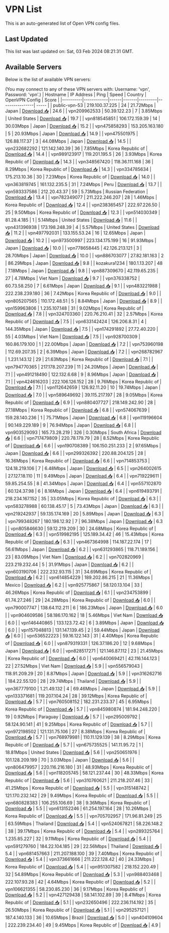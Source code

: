 # VPN List

This is an auto-generated list of Open VPN config files.

## Last Updated

This list was last updated on: Sat, 03 Feb 2024 08:21:31 GMT.

## Available Servers

Below is the list of available VPN servers:

(You may connect to any of these VPN servers with: Username: 'vpn', Password: 'vpn'.)
| Hostname | IP Address | Ping | Speed | Country | OpenVPN Config | Score |
|----------|------------|------|-------|---------|----------------| ----- |
| public-vpn-53 | 219.100.37.225 | 24 | 21.72Mbps | Japan | [Download 📥](./configs/server_0_JP.ovpn) | 24.6 |
| vpn209962533 | 50.39.122.23 | 7 | 3.85Mbps | United States | [Download 📥](./configs/server_1_US.ovpn) | 19.7 |
| vpn818545851 | 106.172.159.39 | 14 | 30.03Mbps | Japan | [Download 📥](./configs/server_2_JP.ovpn) | 15.2 |
| vpn475858293 | 153.205.163.180 | 5 | 20.93Mbps | Japan | [Download 📥](./configs/server_3_JP.ovpn) | 14.9 |
| vpn475501975 | 126.88.117.37 | 3 | 44.08Mbps | Japan | [Download 📥](./configs/server_4_JP.ovpn) | 14.5 |
| vpn232682292 | 121.142.140.39 | 36 | 7.85Mbps | Korea Republic of | [Download 📥](./configs/server_5_KR.ovpn) | 14.4 |
| vpn989123917 | 119.201.195.5 | 26 | 3.93Mbps | Korea Republic of | [Download 📥](./configs/server_6_KR.ovpn) | 14.3 |
| vpn348567420 | 118.36.111.168 | 36 | 8.29Mbps | Korea Republic of | [Download 📥](./configs/server_7_KR.ovpn) | 14.3 |
| vpn334785634 | 175.213.10.36 | 30 | 7.23Mbps | Korea Republic of | [Download 📥](./configs/server_8_KR.ovpn) | 14.0 |
| vpn363819745 | 161.132.235.5 | 31 | 7.24Mbps | Peru | [Download 📥](./configs/server_9_PE.ovpn) | 13.7 |
| vpn593337586 | 212.20.43.37 | 59 | 5.73Mbps | Russian Federation | [Download 📥](./configs/server_10_RU.ovpn) | 13.4 |
| vpn782349077 | 211.222.246.207 | 28 | 1.46Mbps | Korea Republic of | [Download 📥](./configs/server_11_KR.ovpn) | 12.4 |
| vpn238365457 | 222.97.226.50 | 25 | 9.50Mbps | Korea Republic of | [Download 📥](./configs/server_12_KR.ovpn) | 12.3 |
| vpn514030349 | 81.28.4.185 | 1 | 5.14Mbps | United States | [Download 📥](./configs/server_13_US.ovpn) | 11.6 |
| vpn431396938 | 173.198.248.39 | 4 | 5.57Mbps | United States | [Download 📥](./configs/server_14_US.ovpn) | 11.2 |
| vpn497792031 | 133.155.53.24 | 16 | 12.65Mbps | Japan | [Download 📥](./configs/server_15_JP.ovpn) | 10.2 |
| vpn973500997 | 223.134.175.199 | 16 | 91.93Mbps | Japan | [Download 📥](./configs/server_16_JP.ovpn) | 10.0 |
| vpn778658445 | 42.126.213.121 | 3 | 28.70Mbps | Japan | [Download 📥](./configs/server_17_JP.ovpn) | 10.0 |
| vpn886703077 | 27.82.181.163 | 2 | 86.29Mbps | Japan | [Download 📥](./configs/server_18_JP.ovpn) | 9.8 |
| kozakura1234 | 180.1.13.207 | 48 | 7.18Mbps | Japan | [Download 📥](./configs/server_19_JP.ovpn) | 9.8 |
| vpn887309670 | 42.119.65.235 | 27 | 4.78Mbps | Viet Nam | [Download 📥](./configs/server_20_VN.ovpn) | 9.7 |
| vpn376338752 | 60.73.58.250 | 7 | 6.61Mbps | Japan | [Download 📥](./configs/server_21_JP.ovpn) | 9.1 |
| vpn483221988 | 222.238.239.180 | 36 | 7.42Mbps | Korea Republic of | [Download 📥](./configs/server_22_KR.ovpn) | 9.0 |
| vpn805207565 | 110.172.48.51 | 5 | 8.84Mbps | Japan | [Download 📥](./configs/server_23_JP.ovpn) | 8.9 |
| vpn159963806 | 1.235.107.148 | 31 | 9.02Mbps | Korea Republic of | [Download 📥](./configs/server_24_KR.ovpn) | 7.8 |
| vpn324703360 | 220.76.210.41 | 32 | 2.57Mbps | Korea Republic of | [Download 📥](./configs/server_25_KR.ovpn) | 7.5 |
| vpn633142424 | 126.206.8.31 | 4 | 144.35Mbps | Japan | [Download 📥](./configs/server_26_JP.ovpn) | 7.5 |
| vpn174291892 | 27.72.40.220 | 55 | 4.03Mbps | Viet Nam | [Download 📥](./configs/server_27_VN.ovpn) | 7.5 |
| vpn928700309 | 160.86.179.100 | 1 | 22.00Mbps | Japan | [Download 📥](./configs/server_28_JP.ovpn) | 7.2 |
| vpn753960198 | 112.69.207.35 | 2 | 6.39Mbps | Japan | [Download 📥](./configs/server_29_JP.ovpn) | 7.2 |
| vpn268782967 | 1.231.143.12 | 29 | 21.63Mbps | Korea Republic of | [Download 📥](./configs/server_30_KR.ovpn) | 7.1 |
| vpn794770365 | 217.178.207.239 | 11 | 24.20Mbps | Japan | [Download 📥](./configs/server_31_JP.ovpn) | 7.1 |
| vpn491218490 | 122.132.6.68 | 9 | 8.96Mbps | Japan | [Download 📥](./configs/server_32_JP.ovpn) | 7.1 |
| vpn424616203 | 222.106.126.152 | 28 | 9.76Mbps | Korea Republic of | [Download 📥](./configs/server_33_KR.ovpn) | 7.1 |
| vpn112642659 | 126.92.11.20 | 10 | 19.74Mbps | Japan | [Download 📥](./configs/server_34_JP.ovpn) | 7.0 |
| vpn589649692 | 39.115.217.197 | 28 | 9.05Mbps | Korea Republic of | [Download 📥](./configs/server_35_KR.ovpn) | 6.9 |
| vpn880407727 | 218.149.242.90 | 28 | 27.18Mbps | Korea Republic of | [Download 📥](./configs/server_36_KR.ovpn) | 6.8 |
| vpn574067639 | 159.28.140.236 | 1 | 75.71Mbps | Japan | [Download 📥](./configs/server_37_JP.ovpn) | 6.8 |
| vpn119196604 | 90.149.229.189 | 9 | 76.94Mbps | Japan | [Download 📥](./configs/server_38_JP.ovpn) | 6.8 |
| vpn903529093 | 165.73.28.219 | 326 | 0.30Mbps | South Africa | [Download 📥](./configs/server_39_ZA.ovpn) | 6.6 |
| vpn717479809 | 220.78.179.79 | 28 | 8.52Mbps | Korea Republic of | [Download 📥](./configs/server_40_KR.ovpn) | 6.6 |
| vpn190708389 | 106.150.251.233 | 2 | 97.65Mbps | Japan | [Download 📥](./configs/server_41_JP.ovpn) | 6.6 |
| vpn299326392 | 220.88.204.125 | 28 | 16.36Mbps | Korea Republic of | [Download 📥](./configs/server_42_KR.ovpn) | 6.6 |
| vpn714853753 | 124.18.219.106 | 7 | 6.48Mbps | Japan | [Download 📥](./configs/server_43_JP.ovpn) | 6.5 |
| vpn264002615 | 27.127.18.110 | 11 | 9.49Mbps | Japan | [Download 📥](./configs/server_44_JP.ovpn) | 6.4 |
| vpn719229611 | 59.85.254.55 | 8 | 41.34Mbps | Japan | [Download 📥](./configs/server_45_JP.ovpn) | 6.4 |
| vpn557102870 | 60.124.37.98 | 6 | 8.16Mbps | Japan | [Download 📥](./configs/server_46_JP.ovpn) | 6.4 |
| vpn619493791 | 218.234.167.152 | 35 | 33.05Mbps | Korea Republic of | [Download 📥](./configs/server_47_KR.ovpn) | 6.3 |
| vpn583278988 | 60.138.45.17 | 5 | 73.43Mbps | Japan | [Download 📥](./configs/server_48_JP.ovpn) | 6.3 |
| vpn219242937 | 59.135.174.169 | 20 | 5.89Mbps | Japan | [Download 📥](./configs/server_49_JP.ovpn) | 6.3 |
| vpn799348267 | 180.198.12.92 | 7 | 96.38Mbps | Japan | [Download 📥](./configs/server_50_JP.ovpn) | 6.3 |
| vpn805846630 | 59.12.219.209 | 30 | 24.68Mbps | Korea Republic of | [Download 📥](./configs/server_51_KR.ovpn) | 6.3 |
| vpn519982195 | 125.189.34.42 | 46 | 15.43Mbps | Korea Republic of | [Download 📥](./configs/server_52_KR.ovpn) | 6.3 |
| vpn467364998 | 114.187.22.174 | 17 | 56.61Mbps | Japan | [Download 📥](./configs/server_53_JP.ovpn) | 6.2 |
| vpn631293865 | 118.71.189.156 | 23 | 83.09Mbps | Viet Nam | [Download 📥](./configs/server_54_VN.ovpn) | 6.2 |
| vpn702820969 | 223.219.232.44 | 5 | 31.91Mbps | Japan | [Download 📥](./configs/server_55_JP.ovpn) | 6.2 |
| vpn603190706 | 222.232.93.115 | 31 | 34.69Mbps | Korea Republic of | [Download 📥](./configs/server_56_KR.ovpn) | 6.2 |
| vpn614854229 | 189.202.86.215 | 21 | 11.36Mbps | Mexico | [Download 📥](./configs/server_57_MX.ovpn) | 6.2 |
| vpn925775867 | 58.120.13.104 | 33 | 46.26Mbps | Korea Republic of | [Download 📥](./configs/server_58_KR.ovpn) | 6.1 |
| vpn234753899 | 61.74.27.246 | 29 | 24.28Mbps | Korea Republic of | [Download 📥](./configs/server_59_KR.ovpn) | 6.0 |
| vpn790007747 | 138.64.112.211 | 6 | 186.23Mbps | Japan | [Download 📥](./configs/server_60_JP.ovpn) | 6.0 |
| vpn904609586 | 58.186.170.162 | 18 | 5.46Mbps | Viet Nam | [Download 📥](./configs/server_61_VN.ovpn) | 6.0 |
| vpn146440865 | 133.123.72.42 | 6 | 3.89Mbps | Japan | [Download 📥](./configs/server_62_JP.ovpn) | 6.0 |
| vpn157048813 | 131.147.139.45 | 2 | 59.44Mbps | Japan | [Download 📥](./configs/server_63_JP.ovpn) | 6.0 |
| vpn536522223 | 59.16.122.143 | 31 | 4.40Mbps | Korea Republic of | [Download 📥](./configs/server_64_KR.ovpn) | 6.0 |
| vpn879319331 | 126.37.186.20 | 12 | 9.68Mbps | Japan | [Download 📥](./configs/server_65_JP.ovpn) | 6.0 |
| vpn828517271 | 121.146.87.112 | 23 | 21.45Mbps | Korea Republic of | [Download 📥](./configs/server_66_KR.ovpn) | 6.0 |
| vpn640069421 | 42.116.144.123 | 22 | 27.52Mbps | Viet Nam | [Download 📥](./configs/server_67_VN.ovpn) | 5.9 |
| vpn556579043 | 118.91.209.29 | 20 | 8.87Mbps | Japan | [Download 📥](./configs/server_68_JP.ovpn) | 5.9 |
| vpn316262716 | 184.22.55.120 | 28 | 29.74Mbps | Thailand | [Download 📥](./configs/server_69_TH.ovpn) | 5.9 |
| vpn367779100 | 1.21.49.132 | 4 | 69.46Mbps | Japan | [Download 📥](./configs/server_70_JP.ovpn) | 5.9 |
| vpn133371681 | 119.207.104.24 | 28 | 39.12Mbps | Korea Republic of | [Download 📥](./configs/server_71_KR.ovpn) | 5.7 |
| vpn760508152 | 182.231.233.37 | 45 | 6.95Mbps | Korea Republic of | [Download 📥](./configs/server_72_KR.ovpn) | 5.7 |
| vpn845980874 | 181.94.248.220 | 19 | 0.92Mbps | Paraguay | [Download 📥](./configs/server_73_PY.ovpn) | 5.7 |
| vpn295009792 | 58.124.90.141 | 41 | 9.25Mbps | Korea Republic of | [Download 📥](./configs/server_74_KR.ovpn) | 5.7 |
| vpn972198502 | 121.131.75.106 | 27 | 8.38Mbps | Korea Republic of | [Download 📥](./configs/server_75_KR.ovpn) | 5.7 |
| vpn768979981 | 110.11.129.139 | 38 | 8.29Mbps | Korea Republic of | [Download 📥](./configs/server_76_KR.ovpn) | 5.7 |
| vpn675735525 | 141.11.95.72 | 1 | 18.81Mbps | United States | [Download 📥](./configs/server_77_US.ovpn) | 5.6 |
| vpn250651976 | 101.128.209.199 | 70 | 3.03Mbps | Japan | [Download 📥](./configs/server_78_JP.ovpn) | 5.6 |
| vpn806479957 | 220.116.216.180 | 31 | 48.93Mbps | Korea Republic of | [Download 📥](./configs/server_79_KR.ovpn) | 5.6 |
| vpn118205745 | 58.121.237.44 | 30 | 48.33Mbps | Korea Republic of | [Download 📥](./configs/server_80_KR.ovpn) | 5.6 |
| vpn310760621 | 211.218.207.46 | 33 | 41.25Mbps | Korea Republic of | [Download 📥](./configs/server_81_KR.ovpn) | 5.5 |
| vpn315148742 | 121.170.232.142 | 29 | 9.49Mbps | Korea Republic of | [Download 📥](./configs/server_82_KR.ovpn) | 5.5 |
| vpn680828383 | 106.255.106.69 | 38 | 9.36Mbps | Korea Republic of | [Download 📥](./configs/server_83_KR.ovpn) | 5.5 |
| vpn613152246 | 61.254.197.164 | 28 | 10.26Mbps | Korea Republic of | [Download 📥](./configs/server_84_KR.ovpn) | 5.5 |
| vpn705702957 | 171.96.81.249 | 25 | 63.59Mbps | Thailand | [Download 📥](./configs/server_85_TH.ovpn) | 5.4 |
| vpn524067821 | 58.226.148.2 | 38 | 39.17Mbps | Korea Republic of | [Download 📥](./configs/server_86_KR.ovpn) | 5.4 |
| vpn289325764 | 1.235.85.227 | 32 | 9.11Mbps | Korea Republic of | [Download 📥](./configs/server_87_KR.ovpn) | 5.4 |
| vpn591279760 | 184.22.104.185 | 29 | 22.56Mbps | Thailand | [Download 📥](./configs/server_88_TH.ovpn) | 5.4 |
| vpn681457663 | 211.207.188.100 | 39 | 7.40Mbps | Korea Republic of | [Download 📥](./configs/server_89_KR.ovpn) | 5.4 |
| vpn373661666 | 211.222.128.42 | 40 | 24.33Mbps | Korea Republic of | [Download 📥](./configs/server_90_KR.ovpn) | 5.4 |
| vpn951307582 | 218.152.220.49 | 32 | 54.89Mbps | Korea Republic of | [Download 📥](./configs/server_91_KR.ovpn) | 5.3 |
| vpn988403468 | 222.107.93.28 | 42 | 4.64Mbps | Korea Republic of | [Download 📥](./configs/server_92_KR.ovpn) | 5.2 |
| vpn106621355 | 58.230.85.230 | 36 | 9.17Mbps | Korea Republic of | [Download 📥](./configs/server_93_KR.ovpn) | 5.2 |
| vpn427129438 | 58.141.102.89 | 39 | 8.41Mbps | Korea Republic of | [Download 📥](./configs/server_94_KR.ovpn) | 5.1 |
| vpn232650496 | 222.236.114.192 | 35 | 26.50Mbps | Korea Republic of | [Download 📥](./configs/server_95_KR.ovpn) | 5.1 |
| vpn295257121 | 187.4.140.133 | 36 | 10.65Mbps | Brazil | [Download 📥](./configs/server_96_BR.ovpn) | 5.0 |
| vpn404109604 | 222.239.234.40 | 49 | 9.45Mbps | Korea Republic of | [Download 📥](./configs/server_97_KR.ovpn) | 4.9 |

